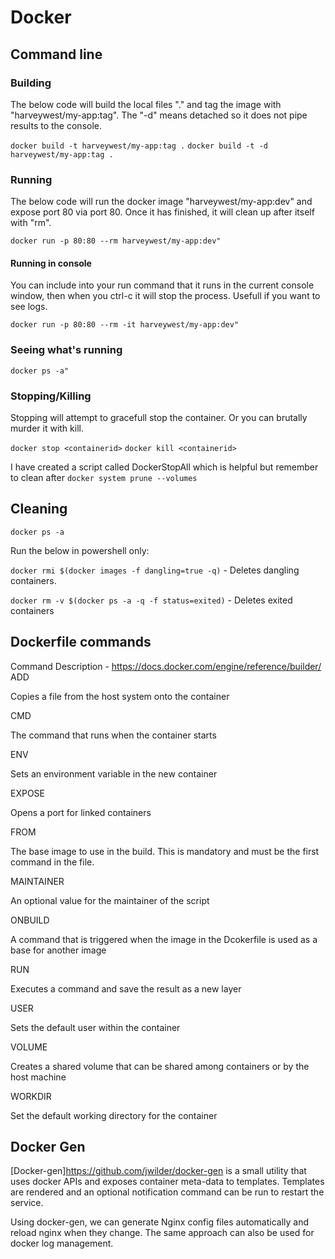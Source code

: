 # Docker

## Command line

### Building

The below code will build the local files "." and tag the image with "harveywest/my-app:tag". The "-d" means detached so it does not pipe results to the console.

`docker build -t harveywest/my-app:tag .`
`docker build -t -d harveywest/my-app:tag .`

### Running

The below code will run the docker image "harveywest/my-app:dev" and expose port 80 via port 80.
Once it has finished, it will clean up after itself with "rm".

`docker run -p 80:80 --rm harveywest/my-app:dev"`

#### Running in console

You can include into your run command that it runs in the current console window, then when you ctrl-c it will stop the process. Usefull if you want to see logs.

`docker run -p 80:80 --rm -it harveywest/my-app:dev"`

### Seeing what's running

`docker ps -a"`

### Stopping/Killing

Stopping will attempt to gracefull stop the container. Or you can brutally murder it with kill.

`docker stop <containerid>`
`docker kill <containerid>`

I have created a script called DockerStopAll which is helpful but
remember to clean after `docker system prune --volumes`

## Cleaning

`docker ps -a`

Run the below in powershell only:

`docker rmi $(docker images -f dangling=true -q)` - Deletes dangling containers.

`docker rm -v $(docker ps -a -q -f status=exited)` - Deletes exited containers

## Dockerfile commands

Command Description - <https://docs.docker.com/engine/reference/builder/>
ADD

Copies a file from the host system onto the container

CMD

The command that runs when the container starts

ENV

Sets an environment variable in the new container

EXPOSE

Opens a port for linked containers

FROM

The base image to use in the build. This is mandatory and must be the first command in the file.

MAINTAINER

An optional value for the maintainer of the script

ONBUILD

A command that is triggered when the image in the Dcokerfile is used as a base for another image

RUN

Executes a command and save the result as a new layer

USER

Sets the default user within the container

VOLUME

Creates a shared volume that can be shared among containers or by the host machine

WORKDIR

Set the default working directory for the container

## Docker Gen

[Docker-gen]<https://github.com/jwilder/docker-gen> is a small utility that uses docker APIs and exposes container meta-data to templates. Templates are rendered and an optional notification command can be run to restart the service.

Using docker-gen, we can generate Nginx config files automatically and reload nginx when they change. The same approach can also be used for docker log management.
